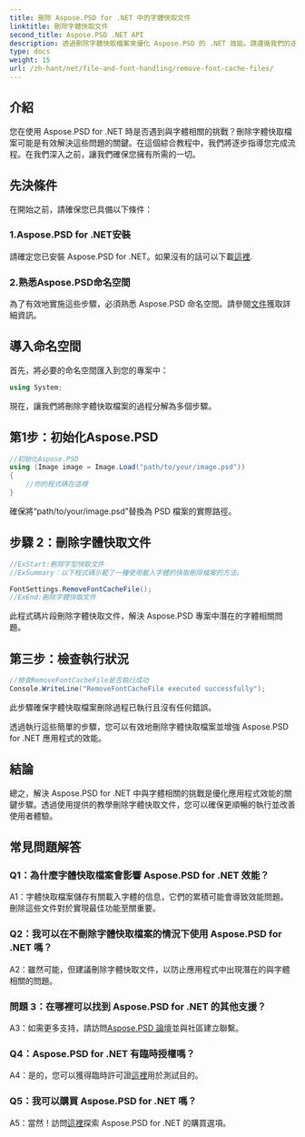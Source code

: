 ```yaml
---
title: 刪除 Aspose.PSD for .NET 中的字體快取文件
linktitle: 刪除字體快取文件
second_title: Aspose.PSD .NET API
description: 透過刪除字體快取檔案來優化 Aspose.PSD 的 .NET 效能。請遵循我們的逐步指南以實現無縫執行。
type: docs
weight: 15
url: /zh-hant/net/file-and-font-handling/remove-font-cache-files/
---
```

## 介紹

您在使用 Aspose.PSD for .NET 時是否遇到與字體相關的挑戰？刪除字體快取檔案可能是有效解決這些問題的關鍵。在這個綜合教程中，我們將逐步指導您完成流程。在我們深入之前，讓我們確保您擁有所需的一切。

## 先決條件

在開始之前，請確保您已具備以下條件：

### 1.Aspose.PSD for .NET安裝

請確定您已安裝 Aspose.PSD for .NET。如果沒有的話可以下載[這裡](https://releases.aspose.com/psd/net/).

### 2.熟悉Aspose.PSD命名空間

為了有效地實施這些步驟，必須熟悉 Aspose.PSD 命名空間。請參閱[文件](https://reference.aspose.com/psd/net/)獲取詳細資訊。

## 導入命名空間

首先，將必要的命名空間匯入到您的專案中：

```csharp
using System;
```

現在，讓我們將刪除字體快取檔案的過程分解為多個步驟。

## 第1步：初始化Aspose.PSD

```csharp
//初始化Aspose.PSD
using (Image image = Image.Load("path/to/your/image.psd"))
{
    //你的程式碼在這裡
}
```

確保將“path/to/your/image.psd”替換為 PSD 檔案的實際路徑。

## 步驟 2：刪除字體快取文件

```csharp
//ExStart:刪除字型快取文件
//ExSummary：以下程式碼示範了一種使用載入字體的快取刪除檔案的方法。

FontSettings.RemoveFontCacheFile();
//ExEnd:刪除字體快取文件
```

此程式碼片段刪除字體快取文件，解決 Aspose.PSD 專案中潛在的字體相關問題。

## 第三步：檢查執行狀況

```csharp
//檢查RemoveFontCacheFile是否執行成功
Console.WriteLine("RemoveFontCacheFile executed successfully");
```

此步驟確保字體快取檔案刪除過程已執行且沒有任何錯誤。

透過執行這些簡單的步驟，您可以有效地刪除字體快取檔案並增強 Aspose.PSD for .NET 應用程式的效能。

## 結論

總之，解決 Aspose.PSD for .NET 中與字體相關的挑戰是優化應用程式效能的關鍵步驟。透過使用提供的教學刪除字體快取文件，您可以確保更順暢的執行並改善使用者體驗。

## 常見問題解答

### Q1：為什麼字體快取檔案會影響 Aspose.PSD for .NET 效能？

A1：字體快取檔案儲存有關載入字體的信息，它們的累積可能會導致效能問題。刪除這些文件對於實現最佳功能至關重要。

### Q2：我可以在不刪除字體快取檔案的情況下使用 Aspose.PSD for .NET 嗎？

A2：雖然可能，但建議刪除字體快取文件，以防止應用程式中出現潛在的與字體相關的問題。

### 問題 3：在哪裡可以找到 Aspose.PSD for .NET 的其他支援？

 A3：如需更多支持，請訪問[Aspose.PSD 論壇](https://forum.aspose.com/c/psd/34)並與社區建立聯繫。

### Q4：Aspose.PSD for .NET 有臨時授權嗎？

 A4：是的，您可以獲得臨時許可證[這裡](https://purchase.aspose.com/temporary-license/)用於測試目的。

### Q5：我可以購買 Aspose.PSD for .NET 嗎？

 A5：當然！訪問[這裡](https://purchase.aspose.com/buy)探索 Aspose.PSD for .NET 的購買選項。